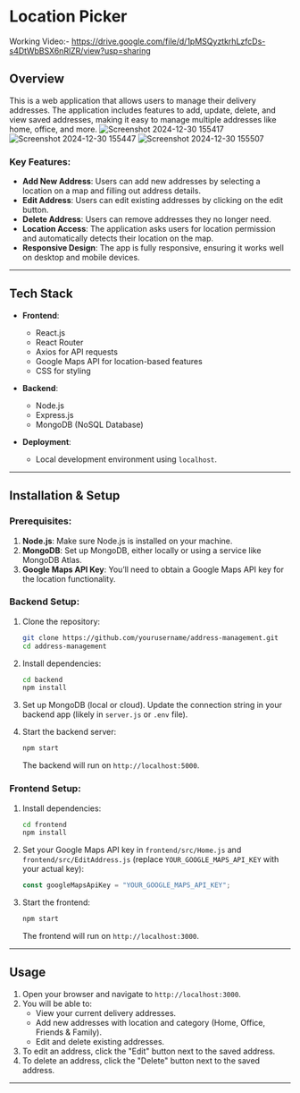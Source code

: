 # Location Picker
Working Video:-  https://drive.google.com/file/d/1pMSQyztkrhLzfcDs-s4DtWbBSX6nRlZR/view?usp=sharing
## Overview

This is a web application that allows users to manage their delivery addresses. The application includes features to add, update, delete, and view saved addresses, making it easy to manage multiple addresses like home, office, and more.
![Screenshot 2024-12-30 155417](https://github.com/user-attachments/assets/a040551f-fc72-479b-8eee-fdce1495e647)
![Screenshot 2024-12-30 155447](https://github.com/user-attachments/assets/c32bd122-9c0f-4b1b-8a43-6b54b50c57c6)
![Screenshot 2024-12-30 155507](https://github.com/user-attachments/assets/6f44434f-84fc-455d-bc02-3192a4d8a188)

### Key Features:
- **Add New Address**: Users can add new addresses by selecting a location on a map and filling out address details.
- **Edit Address**: Users can edit existing addresses by clicking on the edit button.
- **Delete Address**: Users can remove addresses they no longer need.
- **Location Access**: The application asks users for location permission and automatically detects their location on the map.
- **Responsive Design**: The app is fully responsive, ensuring it works well on desktop and mobile devices.

---

## Tech Stack

- **Frontend**: 
  - React.js
  - React Router
  - Axios for API requests
  - Google Maps API for location-based features
  - CSS for styling

- **Backend**: 
  - Node.js
  - Express.js
  - MongoDB (NoSQL Database)

- **Deployment**: 
  - Local development environment using `localhost`.

---

## Installation & Setup

### Prerequisites:
1. **Node.js**: Make sure Node.js is installed on your machine.
2. **MongoDB**: Set up MongoDB, either locally or using a service like MongoDB Atlas.
3. **Google Maps API Key**: You’ll need to obtain a Google Maps API key for the location functionality.

### Backend Setup:

1. Clone the repository:
    ```bash
    git clone https://github.com/yourusername/address-management.git
    cd address-management
    ```

2. Install dependencies:
    ```bash
    cd backend
    npm install
    ```

3. Set up MongoDB (local or cloud). Update the connection string in your backend app (likely in `server.js` or `.env` file).

4. Start the backend server:
    ```bash
    npm start
    ```

   The backend will run on `http://localhost:5000`.

### Frontend Setup:

1. Install dependencies:
    ```bash
    cd frontend
    npm install
    ```

2. Set your Google Maps API key in `frontend/src/Home.js` and `frontend/src/EditAddress.js` (replace `YOUR_GOOGLE_MAPS_API_KEY` with your actual key):
    ```javascript
    const googleMapsApiKey = "YOUR_GOOGLE_MAPS_API_KEY";
    ```

3. Start the frontend:
    ```bash
    npm start
    ```

   The frontend will run on `http://localhost:3000`.

---

## Usage

1. Open your browser and navigate to `http://localhost:3000`.
2. You will be able to:
   - View your current delivery addresses.
   - Add new addresses with location and category (Home, Office, Friends & Family).
   - Edit and delete existing addresses.
3. To edit an address, click the "Edit" button next to the saved address.
4. To delete an address, click the "Delete" button next to the saved address.

---


